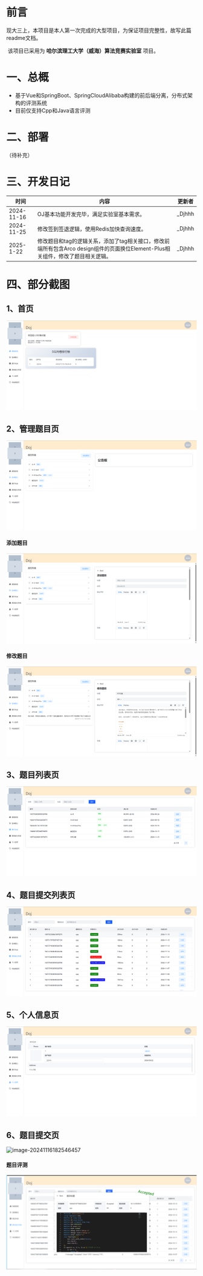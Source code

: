 # 前言

​	现大三上，本项目是本人第一次完成的大型项目，为保证项目完整性，故写此篇readme文档。

​	该项目已采用为 **哈尔滨理工大学（威海）算法竞赛实验室** 项目。

# 一、总概

-   基于Vue和SpringBoot、SpringCloudAlibaba构建的前后端分离，分布式架构的评测系统
-   目前仅支持Cpp和Java语言评测

# 二、部署

（待补充）

# 三、开发日记

| 时间       | 内容                                                         | 更新者 |
| ---------- | ------------------------------------------------------------ | ------ |
| 2024-11-16 | OJ基本功能开发完毕，满足实验室基本需求。                     | _Djhhh |
| 2024-11-25 | 修改签到签退逻辑，使用Redis加快查询速度。                    | _Djhhh |
| 2025-1-22  | 修改题目和tag的逻辑关系，添加了tag相关接口，修改前端所有包含Arco design组件的页面换位Element-Plus相关组件，修改了题目相关逻辑。 | _Djhhh |



# 四、部分截图

## 1、首页

![image-20241116182032070](https://raw.githubusercontent.com/Djhhhhhh/MyPic/master/image-20241116182032070.png)

## 2、管理题目页

![image-20241116182332099](https://raw.githubusercontent.com/Djhhhhhh/MyPic/master/image-20241116182332099.png)



#### 添加题目

![image-20241116182308161](https://raw.githubusercontent.com/Djhhhhhh/MyPic/master/image-20241116182308161.png)

#### 修改题目

![image-20241116182146389](https://raw.githubusercontent.com/Djhhhhhh/MyPic/master/image-20241116182146389.png)

## 3、题目列表页

![image-20241116182410359](https://raw.githubusercontent.com/Djhhhhhh/MyPic/master/image-20241116182410359.png)

## 4、题目提交列表页

![image-20241116182430325](https://raw.githubusercontent.com/Djhhhhhh/MyPic/master/image-20241116182430325.png)

## 5、个人信息页

![image-20241116182450099](https://raw.githubusercontent.com/Djhhhhhh/MyPic/master/image-20241116182450099.png)

## 6、题目提交页

![image-20241116182546457](C:\Users\ASUS\AppData\Roaming\Typora\typora-user-images\image-20241116182546457.png)

#### 题目评测

![image-20241116183119790](https://raw.githubusercontent.com/Djhhhhhh/MyPic/master/image-20241116183119790.png)